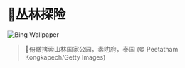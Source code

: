 # 🔖丛林探险

![Bing Wallpaper](https://www.bing.com/th?id=OHR.SuratThani_ZH-CN4797096558_1920x1080.jpg&rf=LaDigue_1920x1080.jpg&pid=hp)

> 📝俯瞰拷索山林国家公园，素叻府，泰国 (© Peetatham Kongkapech/Getty Images)
